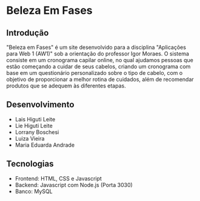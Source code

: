 # Beleza Em Fases
## Introdução
"Beleza em Fases" é um site desenvolvido para a disciplina "Aplicações para Web 1 (AW1)" sob a orientação do professor Igor Moraes. O sistema consiste em um cronograma capilar online, no qual ajudamos pessoas que estão começando a cuidar de seus cabelos, criando um cronograma com base em um questionário personalizado sobre o tipo de cabelo, com o objetivo de proporcionar a melhor rotina de cuidados, além de recomendar produtos que se adequem às diferentes etapas.

## Desenvolvimento 
- Lais Higuti Leite
- Lie Higuti Leite
- Lorrany Boschesi
- Luiza Vieira
- Maria Eduarda Andrade

## Tecnologias
- Frontend: HTML, CSS e Javascript
- Backend: Javascript com Node.js (Porta 3030)
- Banco: MySQL

